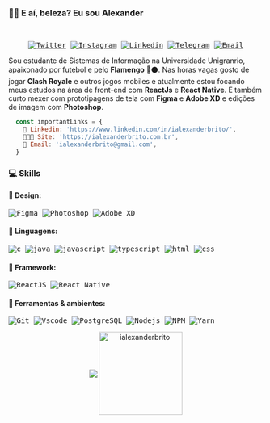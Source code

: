 ### 🤙🏾 E aí, beleza? Eu sou Alexander

  <samp>
  </br>
    <p align="center">
 <a href="https://twitter.com/ialexanderbrito" target="_blank" > 
     <img alt="Twitter" src="https://img.shields.io/badge/-Twitter-9cf?style=flat-square&logo=Twitter&logoColor=white"></a> 
  
  <a href="https://instagram.com/ialexanderbrito" target="_blank" >
    <img alt="Instagram" src="https://img.shields.io/badge/-Instagram-ff2b8e?style=flat-square&logo=Instagram&logoColor=white"></a> 

  <a href="https://www.linkedin.com/in/ialexanderbrito/" target="_blank" >
    <img alt="Linkedin" src="https://img.shields.io/badge/-Linkedin-blue?style=flat-square&logo=Linkedin&logoColor=white"></a>
    
  <a href="https://t.me/ialexanderbrito" target="_blank" >
    <img alt="Telegram" src="https://img.shields.io/badge/-Telegram-blue?style=flat-square&logo=Telegram&logoColor=white"></a>
  
  <a href="mailto:ialexanderbrito@gmail.com" target="_blank" >
    <img alt="Email" src="https://img.shields.io/badge/-Email-c14438?style=flat-square&logo=Gmail&logoColor=white"></a>
    
</p>
    </samp>

    
   Sou estudante de Sistemas de Informação na Universidade Unigranrio, apaixonado por futebol e pelo **Flamengo** 🔴⚫.
   Nas horas vagas gosto de jogar **Clash Royale** e outros jogos mobiles e atualmente estou focando meus estudos
   na área de front-end com **ReactJs** e **React Native**. E também curto mexer com prototipagens de tela com **Figma** e **Adobe XD** e edições de imagem com **Photoshop**.
    
```js
  const importantLinks = {
    📒 Linkedin: 'https://www.linkedin.com/in/ialexanderbrito/', 
    👨🏾‍💻 Site: 'https://ialexanderbrito.com.br',
    👋 Email: 'ialexanderbrito@gmail.com',
  }
```
    
### 💻 Skills

#### 🎨 Design: <br/>
   <samp>
    <p align="left">
    <img alt="Figma" src="https://img.shields.io/badge/Figma-F24D1D.svg?style=for-the-badge&logo=figma&logoColor=white" />
    <img alt="Photoshop" src="https://img.shields.io/badge/Photoshop-24205E.svg?style=for-the-badge&logo=adobe-photoshop&logoColor=white" />
    <img alt="Adobe XD" src="https://img.shields.io/badge/Adobe XD-FF26BE.svg?style=for-the-badge&logo=adobe-xd&logoColor=white" />
    </p>
  </samp>

#### 💬 Linguagens: <br/>
   <samp>
    <p align="left">
    <img alt="c" src="https://img.shields.io/badge/c-A8B9CC.svg?style=for-the-badge&logo=c&logoColor=white" />
    <img alt="java" src="https://img.shields.io/badge/java-007396.svg?style=for-the-badge&logo=java&logoColor=white" />
    <img alt="javascript" src="https://img.shields.io/badge/JavaScript-F7DF1E.svg?style=for-the-badge&logo=javascript&logoColor=white" />
    <img alt="typescript" src="https://img.shields.io/badge/typescript-1E84D0.svg?style=for-the-badge&logo=typescript&logoColor=white" />
    <img alt="html" src="https://img.shields.io/badge/html-E34F26.svg?style=for-the-badge&logo=html5&logoColor=white" />
    <img alt="css" src="https://img.shields.io/badge/css-1572B6.svg?style=for-the-badge&logo=css3&logoColor=white" />
    </p>
  </samp>

#### 🔨 Framework: <br/>
   <samp>
    <p align="left">
      <img alt="ReactJS" src="https://img.shields.io/badge/reactjs-0088cc.svg?style=for-the-badge&logo=react&logoColor=white" />
      <img alt="React Native" src="https://img.shields.io/badge/react Native-61dafb.svg?style=for-the-badge&logo=react&logoColor=white" />
    </p>
  </samp>

#### 🔧 Ferramentas & ambientes: <br/>
   <samp>
    <p align="left">
      <img alt="Git" src="https://img.shields.io/badge/Git-F05032.svg?style=for-the-badge&logo=git&logoColor=white" />
      <img alt="Vscode" src="https://img.shields.io/badge/Vscode-007ACC.svg?style=for-the-badge&logo=Visual-Studio-Code&logoColor=white" />
      <img alt="PostgreSQL" src="https://img.shields.io/badge/Postgresql-336791.svg?style=for-the-badge&logo=postgresql&logoColor=white" />
      <img alt="Nodejs" src="https://img.shields.io/badge/node-339933.svg?style=for-the-badge&logo=node.js&logoColor=white" />
      <img alt="NPM" src="https://img.shields.io/badge/NPM-CB3837.svg?style=for-the-badge&logo=npm&logoColor=white" />
      <img alt="Yarn" src="https://img.shields.io/badge/Yarn-2C8EBB.svg?style=for-the-badge&logo=yarn&logoColor=white" />
    </p>
  </samp>

<p align="center">
    <img
      align="center"
      src="https://github-readme-stats.vercel.app/api/top-langs/?username=ialexanderbrito&layout=compact&title_color=1b1b1b"
    />
  <img align="center"
      height="165" src="https://github-readme-stats.vercel.app/api?username=ialexanderbrito&show_icons=true&title_color=1b1b1b&icon_color=1772D9&text_color=1b1b1b&bg_color=ffffff" alt="ialexanderbrito" />
</p>
